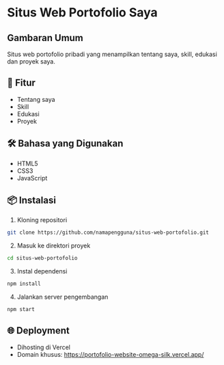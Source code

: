 # Situs Web Portofolio Saya

## Gambaran Umum
Situs web portofolio pribadi yang menampilkan tentang saya, skill, edukasi dan proyek saya.

## 🚀 Fitur
- Tentang saya
- Skill
- Edukasi
- Proyek

## 🛠 Bahasa yang Digunakan
- HTML5
- CSS3
- JavaScript

## 📦 Instalasi
1. Kloning repositori
```bash
git clone https://github.com/namapengguna/situs-web-portofolio.git
```
2. Masuk ke direktori proyek
```bash
cd situs-web-portofolio
```
3. Instal dependensi
```bash
npm install
```
4. Jalankan server pengembangan
```bash
npm start
```

## 🌐 Deployment
- Dihosting di Vercel
- Domain khusus: https://portofolio-website-omega-silk.vercel.app/

